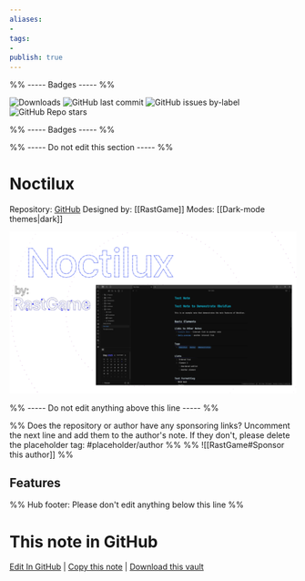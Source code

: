 ```yaml
---
aliases:
- 
tags: 
- 
publish: true
---
```


%% ----- Badges ----- %%

![Downloads](https://img.shields.io/badge/downloads-410-573E7A?style=for-the-badge&logo=)
![GitHub last commit](https://img.shields.io/github/last-commit/RastGame/Noctilux?color=573E7A&label=last%20update&logo=github&style=for-the-badge)
![GitHub issues by-label](https://img.shields.io/github/issues/RastGame/Noctilux/help%20wanted?color=573E7A&logo=github&style=for-the-badge) 
![GitHub Repo stars](https://img.shields.io/github/stars/RastGame/Noctilux?color=573E7A&logo=github&style=for-the-badge)

%% ----- Badges ----- %%

%% ----- Do not edit this section ----- %%

# Noctilux

Repository: [GitHub](https://github.com/RastGame/Noctilux)
Designed by: [[RastGame]]
Modes: [[Dark-mode themes|dark]]



![screenshot](https://github.com/RastGame/Noctilux/raw/HEAD/Assets/preview.png)

%% ----- Do not edit anything above this line ----- %% 

%% Does the repository or author have any sponsoring links? Uncomment the next line and add them to the author's note. If they don't, please delete the placeholder tag: #placeholder/author %%
%% ![[RastGame#Sponsor this author]] %%


## Features



%% Hub footer: Please don't edit anything below this line %%

# This note in GitHub

<span class="git-footer">[Edit In GitHub](https://github.dev/obsidian-community/obsidian-hub/blob/main/02%20-%20Community%20Expansions/02.05%20All%20Community%20Expansions/Themes/Noctilux.md "git-hub-edit-note") | [Copy this note](https://raw.githubusercontent.com/obsidian-community/obsidian-hub/main/02%20-%20Community%20Expansions/02.05%20All%20Community%20Expansions/Themes/Noctilux.md "git-hub-copy-note") | [Download this vault](https://github.com/obsidian-community/obsidian-hub/archive/refs/heads/main.zip "git-hub-download-vault") </span>
